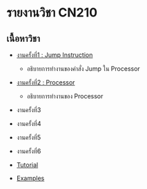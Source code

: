 # รายงานวิชา CN210
## เนื้อหาวิชา
* [งานครั้งที่1 : Jump Instruction](https://youtu.be/aEWoj6FBtEs)
  * อธิบายการทำงานของคำสั่ง Jump ใน Processor 
* [งานครั้งที่2 : Processor](https://youtu.be/gh2zhZkXLP8)
  * อธิบายการทำงานของ Processor
* งานครั้งที่3
* งานครั้งที่4
* งานครั้งที่5
* งานครั้งที่6

* [Tutorial](https://raw.githubusercontent.com/kidsthephantom/page3/master/README.md)
* [Examples](https://raw.githubusercontent.com/kidsthephantom/samplepage/master/README.md)

